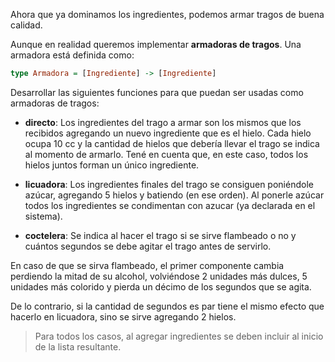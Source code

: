 Ahora que ya dominamos los ingredientes, podemos armar tragos de buena calidad. 

Aunque en realidad queremos implementar **armadoras de tragos**. Una armadora está definida como:

``` Haskell
type Armadora = [Ingrediente] -> [Ingrediente]
```

Desarrollar las siguientes funciones para que puedan ser usadas como armadoras de tragos:

- **directo**: Los ingredientes del trago a armar son los mismos que los recibidos agregando un nuevo ingrediente que es el hielo. Cada hielo ocupa 10 cc y la cantidad de hielos que debería llevar el trago se indica al momento de armarlo. Tené en cuenta que, en este caso, todos los hielos juntos forman un único ingrediente.

- **licuadora**: Los ingredientes finales del trago se consiguen poniéndole azúcar, agregando 5 hielos y batiendo (en ese orden). Al ponerle azúcar todos los ingredientes se condimentan con azucar (ya declarada en el sistema).

- **coctelera**: Se indica al hacer el trago si se sirve flambeado o no y cuántos segundos se debe agitar el trago antes de servirlo. 

En caso de que se sirva flambeado, el primer componente cambia perdiendo la mitad de su alcohol, volviéndose 2 unidades más dulces, 5 unidades más colorido y pierda un décimo de los segundos que se agita. 

De lo contrario, si la cantidad de segundos es par tiene el mismo efecto que hacerlo en licuadora, sino se sirve agregando 2 hielos.

> Para todos los casos, al agregar ingredientes se deben incluir al inicio de la lista resultante.
